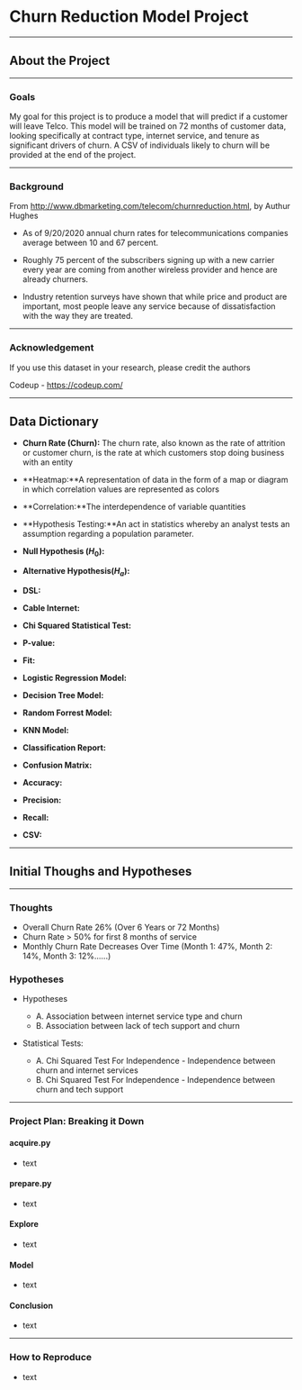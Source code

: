 # **Churn Reduction Model Project**
******************************************************************************************************************************************************
## **About the Project**
******************************************************************************************************************************************************
### **Goals**

My goal for this project is to produce a model that will predict if a customer will leave Telco.  This model will be trained on 72 months of customer data, looking specifically at contract type, internet service, and tenure as significant drivers of churn. A CSV of individuals likely to churn will be provided at the end of the project.   
******************************************************************************************************************************************************
### **Background**
From http://www.dbmarketing.com/telecom/churnreduction.html, by Authur Hughes

-  As of 9/20/2020 annual churn rates for telecommunications companies average between 10 and 67 percent.

 - Roughly 75 percent of the subscribers signing up with a new carrier every year are coming from another wireless provider and hence are already churners. 

 - Industry retention surveys have shown that while price and product are important, most people leave any service because of dissatisfaction with the way they are treated.
******************************************************************************************************************************************************
### **Acknowledgement**
If you use this dataset in your research, please credit the authors

Codeup - https://codeup.com/
******************************************************************************************************************************************************
## **Data Dictionary**

- **Churn Rate (Churn):** The churn rate, also known as the rate of attrition or customer churn, is the rate at which customers stop doing business with an entity

- **Heatmap:**A representation of data in the form of a map or diagram in which correlation values are represented as colors

- **Correlation:**The interdependence of variable quantities

- **Hypothesis Testing:**An act in statistics whereby an analyst tests an assumption regarding a population parameter.

- **Null Hypothesis ($H_{0}$):**

- **Alternative Hypothesis($H_{a}$):**

- **DSL:**

- **Cable Internet:**

- **Chi Squared Statistical Test:**

- **P-value:**

- **Fit:**

- **Logistic Regression Model:**

- **Decision Tree Model:**

- **Random Forrest Model:**

- **KNN Model:**

- **Classification Report:**

- **Confusion Matrix:**

- **Accuracy:**

- **Precision:**

- **Recall:**

- **CSV:**

******************************************************************************************************************************************************
## **Initial Thoughs and Hypotheses**
******************************************************************************************************************************************************
### **Thoughts**
- Overall Churn Rate 26% (Over 6 Years or 72 Months)
- Churn Rate > 50% for first 8 months of service
- Monthly Churn Rate Decreases Over Time (Month 1: 47%, Month 2: 14%, Month 3: 12%......)

### **Hypotheses**
- Hypotheses
    - A. Association between internet service type and churn
    - B. Association between lack of tech support and churn

- Statistical Tests:
    - A. Chi Squared Test For Independence - Independence between churn and internet services
    - B. Chi Squared Test For Independence - Independence between churn and tech support
******************************************************************************************************************************************************
### **Project Plan: Breaking it Down**

#### **acquire.py**
 - text

#### **prepare.py**
 - text

#### **Explore**
- text

#### **Model**
- text

#### **Conclusion**
- text
******************************************************************************************************************************************************
### **How to Reproduce**
- text